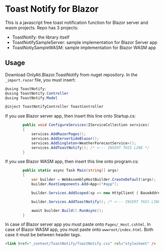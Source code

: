 # Toast Notify for Blazor

This is a javascript free toast notification function for Blazor server and wasm projects. Repo has 3 projects:
- ToastNotify: the library itself
- ToastNotifySampleServer: sample implementation for Blazor Server app
- ToastNotiySampleWASM: sample implementation for Blazor WASM app

## Usage
Download OnlyAti.Blazor.ToastNotify from nuget repository. In the `_import.razor` file, you must insert:
```csharp
@using ToastNotify;
@using ToastNotify.Controller
@using ToastNotify.Model

@inject ToastNotifyController ToastController 
```

If you use Blazor server app, then insert this line onto Startup.cs:
```csharp
        public void ConfigureServices(IServiceCollection services)
        {
            services.AddRazorPages();
            services.AddServerSideBlazor();
            services.AddSingleton<WeatherForecastService>();
            services.AddToastNotify(); /* <--- INSERT THIS LINE */
        }
```

If you use Blazor WASM app, then insert this line onto program.cs:
```csharp
        public static async Task Main(string[] args)
        {
            var builder = WebAssemblyHostBuilder.CreateDefault(args);
            builder.RootComponents.Add<App>("#app");

            builder.Services.AddScoped(sp => new HttpClient { BaseAddress = new Uri(builder.HostEnvironment.BaseAddress) });

            builder.Services.AddToastNotify(); /* <--- INSERT THIS LINE */

            await builder.Build().RunAsync();
        }

```

In case of Blazor server app you must paste onto `Pages/_Host.cshtml`. In case of Blazor WASM app, you must paste onto `wwwroot/index.html`. Both case it must be between header tags.
```html
<link href="_content/ToastNotify/ToastNotify.css" rel="stylesheet" />
```

